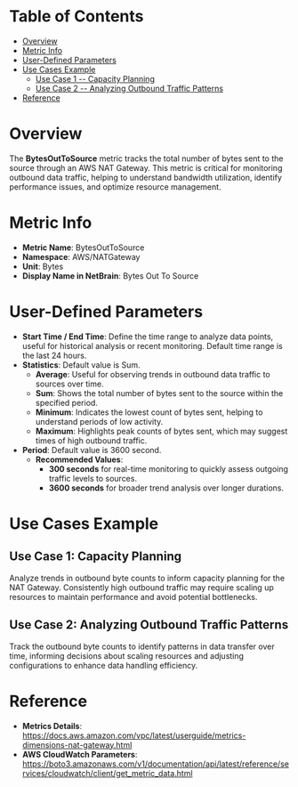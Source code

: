 # Table of Contents
- [Overview](#overview)
- [Metric Info](#metric-info)
- [User-Defined Parameters](#user-defined-parameters)
- [Use Cases Example](#example)
    - [Use Case 1 -- Capacity Planning](#example-1) 
    - [Use Case 2 -- Analyzing Outbound Traffic Patterns](#example-2)
- [Reference](#reference)

# Overview <a name="overview"></a>
The <b>BytesOutToSource</b> metric tracks the total number of bytes sent to the source through an AWS NAT Gateway. This metric is critical for monitoring outbound data traffic, helping to understand bandwidth utilization, identify performance issues, and optimize resource management.

# Metric Info <a name="metric-info"></a>
* <b>Metric Name</b>: BytesOutToSource
* <b>Namespace</b>: AWS/NATGateway
* <b>Unit</b>: Bytes
* <b>Display Name in NetBrain</b>: Bytes Out To Source

# User-Defined Parameters <a name="user-defined-parameters"></a>
* <b>Start Time / End Time</b>: Define the time range to analyze data points, useful for historical analysis or recent monitoring. Default time range is the last 24 hours.
* <b>Statistics</b>: Default value is Sum.
  * <b>Average</b>: Useful for observing trends in outbound data traffic to sources over time.
  * <b>Sum</b>: Shows the total number of bytes sent to the source within the specified period.
  * <b>Minimum</b>: Indicates the lowest count of bytes sent, helping to understand periods of low activity.
  * <b>Maximum</b>: Highlights peak counts of bytes sent, which may suggest times of high outbound traffic.
* <b>Period</b>: Default value is 3600 second.
  * <b>Recommended Values</b>:
    * <b>300 seconds</b> for real-time monitoring to quickly assess outgoing traffic levels to sources.
    * <b>3600 seconds</b> for broader trend analysis over longer durations.

# Use Cases Example <a name="example"></a>
## Use Case 1: Capacity Planning <a name="example-1"></a>
Analyze trends in outbound byte counts to inform capacity planning for the NAT Gateway. Consistently high outbound traffic may require scaling up resources to maintain performance and avoid potential bottlenecks.

## Use Case 2: Analyzing Outbound Traffic Patterns <a name="example-2"></a>
Track the outbound byte counts to identify patterns in data transfer over time, informing decisions about scaling resources and adjusting configurations to enhance data handling efficiency.


# Reference <a name="reference"></a>
* <b>Metrics Details</b>: https://docs.aws.amazon.com/vpc/latest/userguide/metrics-dimensions-nat-gateway.html
* <b>AWS CloudWatch Parameters</b>: https://boto3.amazonaws.com/v1/documentation/api/latest/reference/services/cloudwatch/client/get_metric_data.html